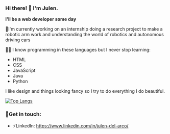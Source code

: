 
### Hi there! 👋 I'm Julen.

**I'll be a web developer some day**

🦾I'm currently working on an internship doing a research project to make a robotic arm work and understanding the world of robotics and autonomous driving cars

👨‍💻 I know programming in these languages but I never stop learning:
* HTML
* CSS
* JavaScript
* Java
* Python

I like design and things looking fancy so I try to do everything I do beautiful.

[![Top Langs](https://github-readme-stats.vercel.app/api/top-langs/?username=julendelarco&layout=compact)](https://github.com/julendelarco/julendelarco)

### 💬Get in touch:
* ⚡LinkedIn: https://www.linkedin.com/in/julen-del-arco/
<!--
Here are some ideas to get you started:

- 🔭 I’m currently working on ... dhfhf
- 🌱 I’m currently learning ...
- 👯 I’m looking to collaborate on ...
- 🤔 I’m looking for help with ...
- 💬 Ask me about ...
- 📫 How to reach me: ...
- 😄 Pronouns: ...
- ⚡ Fun fact: ...
-->
